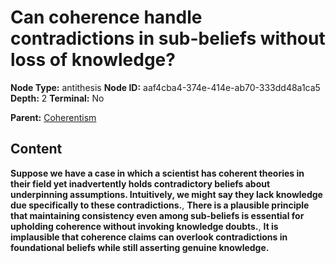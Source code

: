 # Can coherence handle contradictions in sub-beliefs without loss of knowledge?

**Node Type:** antithesis
**Node ID:** aaf4cba4-374e-414e-ab70-333dd48a1ca5
**Depth:** 2
**Terminal:** No

**Parent:** [Coherentism](coherentism.md)

## Content

**Suppose we have a case in which a scientist has coherent theories in their field yet inadvertently holds contradictory beliefs about underpinning assumptions. Intuitively, we might say they lack knowledge due specifically to these contradictions.**, **There is a plausible principle that maintaining consistency even among sub-beliefs is essential for upholding coherence without invoking knowledge doubts.**, **It is implausible that coherence claims can overlook contradictions in foundational beliefs while still asserting genuine knowledge.**
